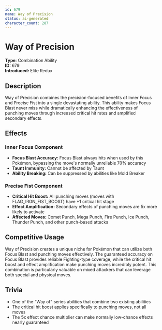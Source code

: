```yaml
---
id: 679
name: Way of Precision
status: ai-generated
character_count: 287
---
```


# Way of Precision

**Type:** Combination Ability  
**ID:** 679  
**Introduced:** Elite Redux

## Description

Way of Precision combines the precision-focused benefits of Inner Focus and Precise Fist into a single devastating ability. This ability makes Focus Blast never miss while dramatically enhancing the effectiveness of punching moves through increased critical hit rates and amplified secondary effects.

## Effects

### Inner Focus Component
- **Focus Blast Accuracy:** Focus Blast always hits when used by this Pokémon, bypassing the move's normally unreliable 70% accuracy
- **Taunt Immunity:** Cannot be affected by Taunt
- **Ability Breaking:** Can be suppressed by abilities like Mold Breaker

### Precise Fist Component  
- **Critical Hit Boost:** All punching moves (moves with FLAG_IRON_FIST_BOOST) have +1 critical hit stage
- **Effect Amplification:** Secondary effects of punching moves are 5x more likely to activate
- **Affected Moves:** Comet Punch, Mega Punch, Fire Punch, Ice Punch, Thunder Punch, and other punch-based attacks

## Competitive Usage

Way of Precision creates a unique niche for Pokémon that can utilize both Focus Blast and punching moves effectively. The guaranteed accuracy on Focus Blast provides reliable Fighting-type coverage, while the critical hit boost and effect amplification make punching moves incredibly potent. This combination is particularly valuable on mixed attackers that can leverage both special and physical moves.

## Trivia

- One of the "Way of" series abilities that combine two existing abilities
- The critical hit boost applies specifically to punching moves, not all moves
- The 5x effect chance multiplier can make normally low-chance effects nearly guaranteed